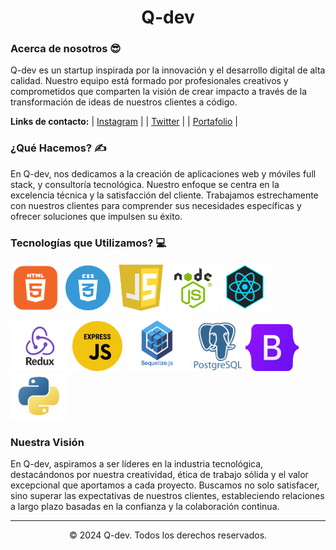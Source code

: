<h1 align="center">Q-dev</h1>

### Acerca de nosotros 😎

Q-dev es un startup inspirada por la innovación y el desarrollo digital de alta calidad. Nuestro equipo está formado por profesionales creativos y comprometidos que comparten la visión de crear impacto a través de la transformación de ideas de nuestros clientes a código.

**Links de contacto:**
| [Instagram]() |
| [Twitter]() |
| [Portafolio]() |

### ¿Qué Hacemos? ✍️

En Q-dev, nos dedicamos a la creación de aplicaciones web y móviles full stack, y consultoría tecnológica. Nuestro enfoque se centra en la excelencia técnica y la satisfacción del cliente. Trabajamos estrechamente con nuestros clientes para comprender sus necesidades específicas y ofrecer soluciones que impulsen su éxito.


### Tecnologías que Utilizamos? 💻

<img src="https://github.com/Q-dev-services/Q-dev-services/blob/main/images/HTML.png" alt="Ejemplo de imagen" width="80" height="80"> <img src="https://github.com/Q-dev-services/Q-dev-services/blob/main/images/CSS.png" alt="Ejemplo de imagen" width="80" height="80"> <img src="https://github.com/Q-dev-services/Q-dev-services/blob/main/images/JS.png" alt="Ejemplo de imagen" width="80" height="80"> <img src="https://github.com/Q-dev-services/Q-dev-services/blob/main/images/NODE.png" alt="Ejemplo de imagen" width="80" height="80"> <img src="https://github.com/Q-dev-services/Q-dev-services/blob/main/images/REACT.png" alt="Ejemplo de imagen" width="80" height="80"> <img src="https://github.com/Q-dev-services/Q-dev-services/blob/main/images/REDUX.png" alt="Ejemplo de imagen" width="95" height="80"> <img src="https://github.com/Q-dev-services/Q-dev-services/blob/main/images/EXPRESS.png" alt="Ejemplo de imagen" width="80" height="80"> <img src="https://github.com/Q-dev-services/Q-dev-services/blob/main/images/SEQUELIZE.png" alt="Ejemplo de imagen" width="105" height="90"> <img src="https://github.com/Q-dev-services/Q-dev-services/blob/main/images/POSTGRESQL.png" alt="Ejemplo de imagen" width="80" height="80"> <img src="https://github.com/Q-dev-services/Q-dev-services/blob/main/images/Bootstrap.png" alt="Ejemplo de imagen" width="85" height="75"> <img src="https://github.com/Q-dev-services/Q-dev-services/blob/main/images/PYTHON.png" alt="Ejemplo de imagen" width="90" height="75">



### Nuestra Visión

En Q-dev, aspiramos a ser líderes en la industria tecnológica, destacándonos por nuestra creatividad, ética de trabajo sólida y el valor excepcional que aportamos a cada proyecto. Buscamos no solo satisfacer, sino superar las expectativas de nuestros clientes, estableciendo relaciones a largo plazo basadas en la confianza y la colaboración continua.



---


<p align="center">© 2024 Q-dev. Todos los derechos reservados.</p>
